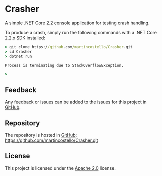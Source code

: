 # Crasher

A simple .NET Core 2.2 console application for testing crash handling.

To produce a crash, simply run the following commands with a .NET Core 2.2.x SDK installed:

```cmd
> git clone https://github.com/martincostello/Crasher.git
> cd Crasher
> dotnet run

Process is terminating due to StackOverflowException.

>
```

## Feedback

Any feedback or issues can be added to the issues for this project in [GitHub](https://github.com/martincostello/Crasher/issues "Issues for this project on GitHub.com").

## Repository

The repository is hosted in [GitHub](https://github.com/martincostello/Crasher "This project on GitHub.com"): https://github.com/martincostello/Crasher.git

## License

This project is licensed under the [Apache 2.0](http://www.apache.org/licenses/LICENSE-2.0.txt "The Apache 2.0 license") license.
